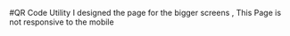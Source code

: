 #QR Code Utility 
I designed the page for the bigger screens , This Page is not responsive to the mobile
